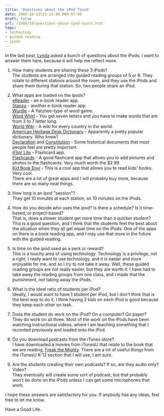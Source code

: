 ```yaml
---
title: 'Questions about the iPod Touch'
date: 2008-10-23T21:22:00.000-07:00
draft: false
url: /2008/10/questions-about-ipod-touch.html
tags: 
- technology
- guided reading
- ipods
---
```


In the last post, [Lynda](http://lyndabanksweb2.blogspot.com/) asked a bunch of questions about the iPods. I want to answer them here, because it will help me reflect more.  
  
1) How many students are sharing these 3 iPods?  
The students are arranged into guided reading groups of 5 or 6. They rotate to different stations around the room, and they use the iPods and share them during that station. So, two people share an iPod.  
  
2) What apps are loaded on the ipods?  
[eReader](http://phobos.apple.com/WebObjects/MZStore.woa/wa/viewSoftware?id=284499993&mt=8) - an e-book reader app.  
[Stanza](http://phobos.apple.com/WebObjects/MZStore.woa/wa/viewSoftware?id=284956128&mt=8) - another e-book reader app.  
[Wurdle](http://phobos.apple.com/WebObjects/MZStore.woa/wa/viewSoftware?id=287712243&mt=8) - A Yatzhee-type of word game.  
[Word Whirl](http://phobos.apple.com/WebObjects/MZStore.woa/wa/viewSoftware?id=285684741&mt=8) - You get seven letters and you have to make words that are from 3 to 7 letter long.  
[World Wiki](http://phobos.apple.com/WebObjects/MZStore.woa/wa/viewSoftware?id=289322538&mt=8) - A wiki for every country in the world.  
[American Heritage Desk Dictionary](http://phobos.apple.com/WebObjects/MZStore.woa/wa/viewSoftware?id=286269540&mt=8) - Apparently a pretty popular dictionary. Who knew?  
[Declaration](http://phobos.apple.com/WebObjects/MZStore.woa/wa/viewSoftware?id=289320718&mt=8) and [Constitution](http://phobos.apple.com/WebObjects/MZStore.woa/wa/viewSoftware?id=288657710&mt=8) - Some historical documents that most people feel are pretty important.  
[iFlipr Lite](http://phobos.apple.com/WebObjects/MZStore.woa/wa/viewSoftware?id=288167168&mt=8) - Flashcard app.  
[Flashcards](http://phobos.apple.com/WebObjects/MZStore.woa/wa/viewSoftware?id=290008445&mt=8) - A good flashcard app that allows you to add pictures and photos to the flashcards. Very much worth the $2.99  
[Kid Book Envi](http://phobos.apple.com/WebObjects/MZStore.woa/wa/viewSoftware?id=286892396&mt=8) - This is a cool app that allows you to read kids' books. Very cool.  
There are a lot of great apps and I will probably buy more, because there are so many neat things.  
  
3) How long is an ipod "session"?  
They get 10 minutes at each station, so 10 minutes on the iPods.  
  
4) How do you decide who uses the ipod? Is there a schedule? Is it time-based, or project-based?  
That is, does a slower student get more time than a quicker student?  
This is a good question, and I think that the students feel the best about the situation when they all get equal time on the iPods. One of the apps on there is a book reading app, and I may use that more in the future with the guided reading.  
  
5) Is time on the ipod used as a perk or reward?  
This is a touchy area of using technology. Technology is a privilege, not a right. I really want to use technology, and it is easier and more enjoyable for me, and so I try to not take it away. Well, these guided reading groups are not really easier, but they are worth it. I have had to take away the reading groups from one class, and I made that the punishment, not taking away the iPods.  
  
6) What is the ideal ratio of students per iPod?  
Ideally, I would want to have 1 student per iPod, but I don't think that is the best way to do it. I think having 2 kids on each iPod is good because they keep each other on task.  
  
7) Does the student do work on the iPod? On a computer? On paper?  
They do work on all three. Most of the work on the iPods have been watching instructional videos, where I am teaching something that I recorded previously and loaded onto the iPod.  
  
8) Do you download podcasts from the iTunes store?  
I have downloaded a movies from iTunesU that relate to the book that we are reading, [Freak the Mighty](http://www.rodmanphilbrick.com/teaching.html#freak). There are a lot of useful things from the iTunesU K-12 section that I will use, I am sure.  
  
9) Are the students creating their own podcasts? If so, are they audio only? Video?  
They eventually will create some sort of podcast, but that probably won't be done on the iPods unless I can get some microphones that work.  
  
I hope these answers are satisfactory for you. If anybody has any ideas, feel free to let me know.  
  
Have a Good Life.